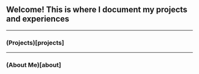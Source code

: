 ## Welcome! This is where I document my projects and experiences

---

### (Projects)[projects]

---

### (About Me)[about]



